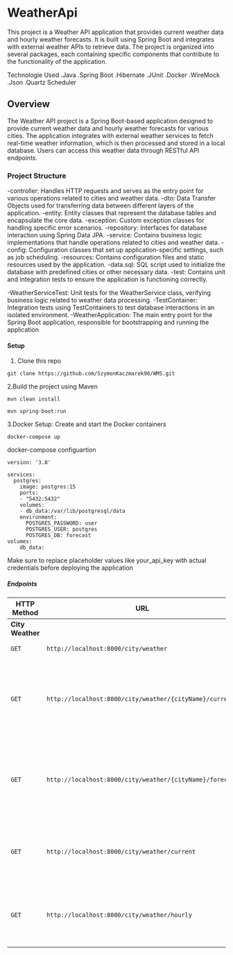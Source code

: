 # WeatherApi

This project is a Weather API application that provides current weather data and hourly weather forecasts. It is built using Spring Boot and integrates with external weather APIs to retrieve data. The project is organized into several packages, each containing specific components that contribute to the functionality of the application.

Technologie Used
.Java
.Spring Boot
.Hibernate
.JUnit
.Docker
.WireMock
.Json
.Quartz Scheduler

## Overview 
The Weather API project is a Spring Boot-based application designed to provide current weather data and hourly weather forecasts for various cities. The application integrates with external weather services to fetch real-time weather information, which is then processed and stored in a local database. Users can access this weather data through RESTful API endpoints.

### Project Structure
-controller: Handles HTTP requests and serves as the entry point for various operations related to cities and weather data.
-dto: Data Transfer Objects used for transferring data between different layers of the application.
-entity: Entity classes that represent the database tables and encapsulate the core data.
-exception: Custom exception classes for handling specific error scenarios.
-repository: Interfaces for database interaction using Spring Data JPA.
-service: Contains business logic implementations that handle operations related to cities and weather data.
-config: Configuration classes that set up application-specific settings, such as job scheduling.
-resources: Contains configuration files and static resources used by the application.
-data.sql: SQL script used to initialize the database with predefined cities or other necessary data.
-test: Contains unit and integration tests to ensure the application is functioning correctly.

-WeatherServiceTest: Unit tests for the WeatherService class, verifying business logic related to weather data processing.
-TestContainer: Integration tests using TestContainers to test database interactions in an isolated environment.
-WeatherApplication: The main entry point for the Spring Boot application, responsible for bootstrapping and running the application

#### Setup

1. Clone this repo
```
git clone https://github.com/SzymonKaczmarek96/WMS.git
```
2.Build the project using Maven
```
mvn clean install
```
```
mvn spring-boot:run
```

3.Docker Setup:
Create and start the Docker containers
```
docker-compose up
```
docker-compose configuartion
```
version: '3.8'

services:
  postgres:
    image: postgres:15
    ports:
    - "5432:5432"
    volumes:
    - db_data:/var/lib/postgresql/data
    environment:
      POSTGRES_PASSWORD: user
      POSTGRES_USER: postgres
      POSTGRES_DB: forecast
volumes:
    db_data:
```
Make sure to replace placeholder values like your_api_key with actual credentials before deploying the application

##### Endpoints

| HTTP Method | URL | Query Parameters | Description |
|-------------|-----|------------------|-------------|
| **City Weather** |
| `GET` | `http://localhost:8000/city/weather` | None | Get the list of all cities |
| `GET` | `http://localhost:8000/city/weather/{cityName}/current` | `forceUpdate` (optional, boolean, default: `false`) | Get the current weather for a specific city by city name. If `forceUpdate=true`, the weather data is forcibly refreshed from the API. |
| `GET` | `http://localhost:8000/city/weather/{cityName}/forecast` | `forceUpdate` (optional, boolean, default: `false`) | Get the weather forecast for a specific city by city name. If `forceUpdate=true`, the forecast data is forcibly refreshed from the API. |
| `GET` | `http://localhost:8000/city/weather/current` | None | Get the current weather for all cities. This retrieves the latest weather data stored in the database. |
| `GET` | `http://localhost:8000/city/weather/hourly` | None | Get the weather forecast for all cities. This retrieves the latest forecast data stored in the database. |
